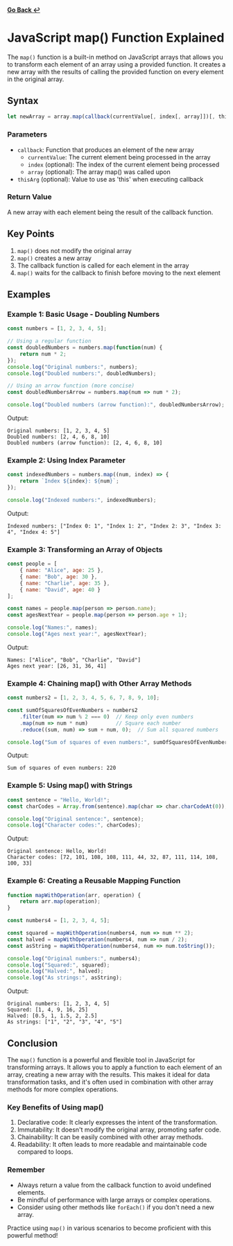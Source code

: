 #### [Go Back ↩](../README.md)
# JavaScript map() Function Explained

The `map()` function is a built-in method on JavaScript arrays that allows you to transform each element of an array using a provided function. It creates a new array with the results of calling the provided function on every element in the original array.

## Syntax

```javascript
let newArray = array.map(callback(currentValue[, index[, array]])[, thisArg])
```

### Parameters
- `callback`: Function that produces an element of the new array
  - `currentValue`: The current element being processed in the array
  - `index` (optional): The index of the current element being processed
  - `array` (optional): The array map() was called upon
- `thisArg` (optional): Value to use as 'this' when executing callback

### Return Value

A new array with each element being the result of the callback function.

## Key Points

1. `map()` does not modify the original array
2. `map()` creates a new array
3. The callback function is called for each element in the array
4. `map()` waits for the callback to finish before moving to the next element

## Examples

### Example 1: Basic Usage - Doubling Numbers

```javascript
const numbers = [1, 2, 3, 4, 5];

// Using a regular function
const doubledNumbers = numbers.map(function(num) {
    return num * 2;
});
console.log("Original numbers:", numbers);
console.log("Doubled numbers:", doubledNumbers);

// Using an arrow function (more concise)
const doubledNumbersArrow = numbers.map(num => num * 2);

console.log("Doubled numbers (arrow function):", doubledNumbersArrow);
```

Output:
```
Original numbers: [1, 2, 3, 4, 5]
Doubled numbers: [2, 4, 6, 8, 10]
Doubled numbers (arrow function): [2, 4, 6, 8, 10]
```



### Example 2: Using Index Parameter

```javascript
const indexedNumbers = numbers.map((num, index) => {
    return `Index ${index}: ${num}`;
});

console.log("Indexed numbers:", indexedNumbers);
```

Output:
```
Indexed numbers: ["Index 0: 1", "Index 1: 2", "Index 2: 3", "Index 3: 4", "Index 4: 5"]
```




### Example 3: Transforming an Array of Objects

```javascript
const people = [
    { name: "Alice", age: 25 },
    { name: "Bob", age: 30 },
    { name: "Charlie", age: 35 },
    { name: "David", age: 40 }
];

const names = people.map(person => person.name);
const agesNextYear = people.map(person => person.age + 1);

console.log("Names:", names);
console.log("Ages next year:", agesNextYear);
```

Output:
```
Names: ["Alice", "Bob", "Charlie", "David"]
Ages next year: [26, 31, 36, 41]
```




### Example 4: Chaining map() with Other Array Methods

```javascript
const numbers2 = [1, 2, 3, 4, 5, 6, 7, 8, 9, 10];

const sumOfSquaresOfEvenNumbers = numbers2
    .filter(num => num % 2 === 0)  // Keep only even numbers
    .map(num => num * num)         // Square each number
    .reduce((sum, num) => sum + num, 0);  // Sum all squared numbers

console.log("Sum of squares of even numbers:", sumOfSquaresOfEvenNumbers);
```

Output:
```
Sum of squares of even numbers: 220
```

### Example 5: Using map() with Strings

```javascript
const sentence = "Hello, World!";
const charCodes = Array.from(sentence).map(char => char.charCodeAt(0));

console.log("Original sentence:", sentence);
console.log("Character codes:", charCodes);
```

Output:
```
Original sentence: Hello, World!
Character codes: [72, 101, 108, 108, 111, 44, 32, 87, 111, 114, 108, 100, 33]
```


### Example 6: Creating a Reusable Mapping Function

```javascript
function mapWithOperation(arr, operation) {
    return arr.map(operation);
}

const numbers4 = [1, 2, 3, 4, 5];

const squared = mapWithOperation(numbers4, num => num ** 2);
const halved = mapWithOperation(numbers4, num => num / 2);
const asString = mapWithOperation(numbers4, num => num.toString());

console.log("Original numbers:", numbers4);
console.log("Squared:", squared);
console.log("Halved:", halved);
console.log("As strings:", asString);
```

Output:
```
Original numbers: [1, 2, 3, 4, 5]
Squared: [1, 4, 9, 16, 25]
Halved: [0.5, 1, 1.5, 2, 2.5]
As strings: ["1", "2", "3", "4", "5"]
```



## Conclusion

The `map()` function is a powerful and flexible tool in JavaScript for transforming arrays. It allows you to apply a function to each element of an array, creating a new array with the results. This makes it ideal for data transformation tasks, and it's often used in combination with other array methods for more complex operations.

### Key Benefits of Using map()

1. Declarative code: It clearly expresses the intent of the transformation.
2. Immutability: It doesn't modify the original array, promoting safer code.
3. Chainability: It can be easily combined with other array methods.
4. Readability: It often leads to more readable and maintainable code compared to loops.

### Remember

- Always return a value from the callback function to avoid undefined elements.
- Be mindful of performance with large arrays or complex operations.
- Consider using other methods like `forEach()` if you don't need a new array.

Practice using `map()` in various scenarios to become proficient with this powerful method!
